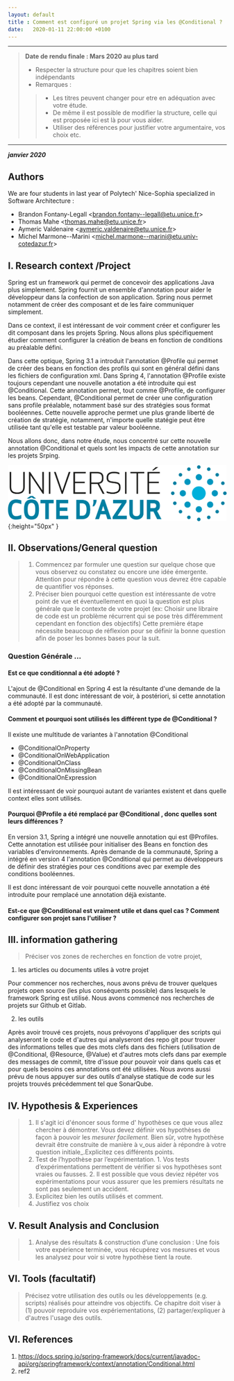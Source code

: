```yaml
---
layout: default
title : Comment est configuré un projet Spring via les @Conditional ?
date:   2020-01-11 22:00:00 +0100
---
```


---

> **Date de rendu finale : Mars 2020 au plus tard**
> - Respecter la structure pour que les chapitres soient bien indépendants
> - Remarques :
>>    - Les titres peuvent changer pour etre en adéquation avec votre étude.
>>    - De même il est possible de modifier la structure, celle qui est proposée ici est là pour vous aider.
>>    - Utiliser des références pour justifier votre argumentaire, vos choix etc.

---

**_janvier 2020_**

## Authors

We are four students in last year of Polytech' Nice-Sophia specialized in Software Architecture :

* Brandon Fontany-Legall &lt;brandon.fontany--legall@etu.unice.fr&gt;
* Thomas Mahe &lt;thomas.mahe@etu.unice.fr&gt;
* Aymeric Valdenaire &lt;aymeric.valdenaire@etu.unice.fr&gt;
* Michel Marmone--Marini &lt;michel.marmone--marini@etu.univ-cotedazur.fr&gt;

## I. Research context /Project

Spring est un framework qui permet de concevoir des applications Java plus simplement. Spring fournit un ensemble d'annotation pour aider le développeur dans la confection de son application. 
Spring nous permet notamment de créer des composant et de les faire communiquer simplement. 

Dans ce context, il est intéressant de voir comment créer et configurer les dit composant dans les projets Spring. 
Nous allons plus spécifiquement étudier comment configurer la création de beans en fonction de conditions au préalable défini.

Dans cette optique, Spring 3.1 a introduit l'annotation @Profile qui permet de créer des beans en fonction des profils qui sont en général défini dans les fichiers de configuration xml.
Dans Spring 4, l'annotation @Profile existe toujours cependant une nouvelle anotation a été introduite qui est @Conditional. Cette annotation permet, tout comme @Profile, de configurer les beans. 
Cependant, @Conditional permet de créer une configuration sans profile préalable, notamment basé sur des stratégies sous format booléennes. Cette nouvelle approche permet une plus grande liberté de création de stratégie, notamment, n'importe quelle statégie peut être utilisée tant qu'elle est testable par valeur booléenne.

Nous allons donc, dans notre étude, nous concentré sur cette nouvelle annotation @Conditional et quels sont les impacts de cette annotation sur les projets Srping.

![Figure 1: Logo UCA](../assets/model/UCAlogoQlarge.png){:height="50px" }


## II. Observations/General question


> 1. Commencez par formuler une question sur quelque chose que vous observez ou constatez ou encore une idée émergente. Attention pour répondre à cette question vous devrez être capable de quantifier vos réponses.
> 2. Préciser bien pourquoi cette question est intéressante de votre point de vue et éventuellement en quoi la question est plus générale que le contexte de votre projet \(ex: Choisir une libraire de code est un problème récurrent qui se pose très différemment cependant en fonction des objectifs\)
> Cette première étape nécessite beaucoup de réflexion pour se définir la bonne question afin de poser les bonnes bases pour la suit.

### Question Générale ...

#### Est ce que conditionnal a été adopté ? 

L'ajout de @Conditional en Spring 4 est la résultante d'une demande de la communauté.
Il est donc intéressant de voir, à postériori, si cette annotation a été adopté par la communauté.

#### Comment et pourquoi sont utilisés les différent type de @Conditional ?

Il existe une multitude de variantes à l'annotation @Conditional
- @ConditionalOnProperty
- @ConditionalOnWebApplication
- @ConditionalOnClass
- @ConditionalOnMissingBean
- @ConditionalOnExpression

Il est intéressant de voir pourquoi autant de variantes existent et dans quelle context elles sont utilisés.

#### Pourquoi @Profile a été remplacé par @Conditional , donc quelles sont leurs différences ?

En version 3.1, Spring a intégré une nouvelle annotation qui est @Profiles. Cette annotation est utilisée pour initialiser des Beans en fonction des variables d'environnements.
Après demande de la communauté, Spring a intégré en version 4 l'annotation @Conditional qui permet au développeurs de définir des stratégies pour ces conditions avec par exemple des conditions booléennes.

Il est donc intéressant de voir pourquoi cette nouvelle annotation a été introduite pour remplacé une annotation déjà existante.

#### Est-ce que @Conditional est vraiment utile et dans quel cas ? Comment configurer son projet sans l'utiliser ?



## III. information gathering

> Préciser vos zones de recherches en fonction de votre projet,

1. les articles ou documents utiles à votre projet

Pour commencer nos recherches, nous avons prévu de trouver quelques projets open source (les plus conséquents possible) dans lesquels le framework Spring est utilisé. Nous avons commencé nos recherches de projets sur Github et Gitlab.

2. les outils

 Après avoir trouvé ces projets, nous prévoyons d'appliquer des scripts qui analyseront le code et d'autres qui analyseront des repo git pour trouver des informations telles que des mots clefs dans des fichiers (utilisation de @Conditional, @Resource, @Value) et d'autres mots clefs dans par exemple des messages de commit, titre d'issue pour pouvoir voir dans quels cas et pour quels besoins ces annotations ont été utilisées.
 Nous avons aussi prévu de nous appuyer sur des outils d'analyse statique de code sur les projets trouvés précédemment tel que SonarQube.
 
## IV. Hypothesis & Experiences

> 1. Il s'agit ici d'énoncer sous forme d' hypothèses ce que vous allez chercher à démontrer. Vous devez définir vos hypothèses de façon à pouvoir les _mesurer facilement._ Bien sûr, votre hypothèse devrait être construite de manière à v_ous aider à répondre à votre question initiale_.Explicitez ces différents points.
> 2. Test de l’hypothèse par l’expérimentation. 1. Vos tests d’expérimentations permettent de vérifier si vos hypothèses sont vraies ou fausses. 2. Il est possible que vous deviez répéter vos expérimentations pour vous assurer que les premiers résultats ne sont pas seulement un accident.
> 3. Explicitez bien les outils utilisés et comment.
> 4. Justifiez vos choix

## V. Result Analysis and Conclusion

> 1. Analyse des résultats & construction d’une conclusion : Une fois votre expérience terminée, vous récupérez vos mesures et vous les analysez pour voir si votre hypothèse tient la route. 

## VI. Tools \(facultatif\)

> Précisez votre utilisation des outils ou les développements \(e.g. scripts\) réalisés pour atteindre vos objectifs. Ce chapitre doit viser à \(1\) pouvoir reproduire vos expériementations, \(2\) partager/expliquer à d'autres l'usage des outils.

## VI. References

1. https://docs.spring.io/spring-framework/docs/current/javadoc-api/org/springframework/context/annotation/Conditional.html 
1. ref2

